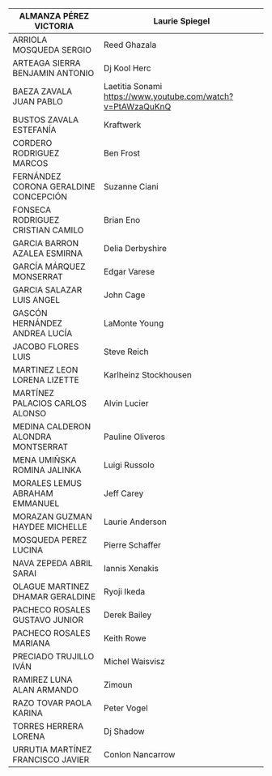 | ALMANZA PÉREZ VICTORIA                | Laurie Spiegel        |
|---------------------------------------|-----------------------|
| ARRIOLA MOSQUEDA SERGIO               | Reed Ghazala          |
| ARTEAGA SIERRA BENJAMIN ANTONIO       | Dj Kool Herc          |
| BAEZA ZAVALA JUAN PABLO               | Laetitia Sonami    https://www.youtube.com/watch?v=PtAWzaQuKnQ   |
| BUSTOS ZAVALA ESTEFANÍA               | Kraftwerk             |
| CORDERO RODRIGUEZ MARCOS              | Ben Frost             |
| FERNÁNDEZ CORONA GERALDINE CONCEPCIÓN | Suzanne Ciani         |
| FONSECA RODRIGUEZ CRISTIAN CAMILO     | Brian Eno             |
| GARCIA BARRON AZALEA ESMIRNA          | Delia Derbyshire      |
| GARCÍA MÁRQUEZ MONSERRAT              | Edgar Varese          |
| GARCIA SALAZAR LUIS ANGEL             | John Cage             |
| GASCÓN HERNÁNDEZ ANDREA LUCÍA         | LaMonte Young         |
| JACOBO FLORES LUIS                    | Steve Reich           |
| MARTINEZ LEON LORENA LIZETTE          | Karlheinz Stockhousen |
| MARTÍNEZ PALACIOS CARLOS ALONSO       | Alvin Lucier          |
| MEDINA CALDERON ALONDRA MONTSERRAT    | Pauline Oliveros      |
| MENA UMIÑSKA ROMINA JALINKA           | Luigi Russolo         |
| MORALES LEMUS ABRAHAM EMMANUEL        | Jeff Carey            |
| MORAZAN GUZMAN HAYDEE MICHELLE        | Laurie Anderson       |
| MOSQUEDA PEREZ LUCINA                 | Pierre Schaffer       |
| NAVA ZEPEDA ABRIL SARAI               | Iannis Xenakis        |
| OLAGUE MARTINEZ DHAMAR GERALDINE      | Ryoji Ikeda           |
| PACHECO ROSALES GUSTAVO JUNIOR        | Derek Bailey          |
| PACHECO ROSALES MARIANA               | Keith Rowe            |
| PRECIADO TRUJILLO IVÁN                | Michel Waisvisz       |
| RAMIREZ LUNA ALAN ARMANDO             | Zimoun                |
| RAZO TOVAR PAOLA KARINA               | Peter Vogel           |
| TORRES HERRERA LORENA                 | Dj Shadow             |
| URRUTIA MARTÍNEZ FRANCISCO JAVIER     | Conlon Nancarrow      |
